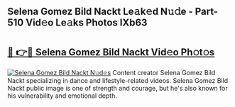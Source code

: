## Selena Gomez Bild Nackt Le𝚊k𝚎d N𝚞𝚍e - Part-510 Vid𝚎o Le𝚊ks Photos IXb63

# <h2><a href="http://fb4fxn.evod.top/?m=Selena+Gomez+Bild+Nackt">🔗 👉🔴 Selena Gomez Bild Nackt Vid𝚎o Ph𝚘t𝚘s</a></h2>

[![Selena Gomez Bild Nackt N𝚞d𝚎s](https://i.imgur.com/8V9OHl7.gif)](http://fb4fxn.evod.top/?m=Selena+Gomez+Bild+Nackt)
Content creator Selena Gomez Bild Nackt specializing in dance and lifestyle-related videos. Selena Gomez Bild Nackt public image is one of strength and courage, but he's also known for his vulnerability and emotional depth. 
